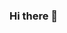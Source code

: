 ### Hi there 👋

<!--
**Terminator1401X/Terminator1401X** is a ✨ _special_ ✨ repository because its `README.md` (this file) appears on your GitHub profile.


- 🔭 I’m currently working on predictive models 
- 🌱 I’m currently learning Python, SQL machine learning algoritms etc..
- 👯 I’m looking to collaborate on ideas 
-->
